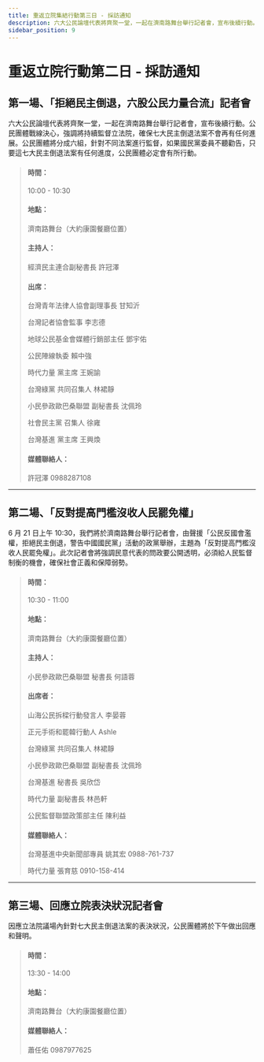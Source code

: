 ```yaml
---
title: 重返立院集結行動第三日 - 採訪通知
description: 六大公民論壇代表將齊聚一堂，一起在濟南路舞台舉行記者會，宣布後續行動。公民團體戰線決心，強調將持續監督立法院，確保七大民主倒退法案不會再有任何進展。公民團體將分成六組，針對不同法案進行監督，如果國民黨委員不聽勸告，只要這七大民主倒退法案有任何進度，公民團體必定會有所行動。
sidebar_position: 9
---
```

# 重返立院行動第二日 - 採訪通知

## 第一場、「拒絕民主倒退，六股公民力量合流」記者會

六大公民論壇代表將齊聚一堂，一起在濟南路舞台舉行記者會，宣布後續行動。公民團體戰線決心，強調將持續監督立法院，確保七大民主倒退法案不會再有任何進展。公民團體將分成六組，針對不同法案進行監督，如果國民黨委員不聽勸告，只要這七大民主倒退法案有任何進度，公民團體必定會有所行動。

>#### 時間：
>
>10:00 - 10:30
>
>#### 地點：
>
>濟南路舞台（大約康園餐廳位置）  
>
>#### 主持人：
>經濟民主連合副秘書長 許冠澤
>
>#### 出席：
>
>台灣青年法律人協會副理事長 甘知沂
>
>台灣記者協會監事 李志德
>
>地球公民基金會媒體行銷部主任 鄧宇佑
>
>公民陣線執委 賴中強
>
>時代力量 黨主席 王婉諭
>
>台灣綠黨 共同召集人 林裙靜
>
>小民參政歐巴桑聯盟 副秘書長 沈佩玲
>
>社會民主黨 召集人 徐雍
>
>台灣基進 黨主席 王興煥
>
>#### 媒體聯絡人：
>許冠澤 0988287108


---
## 第二場、「反對提高門檻沒收人民罷免權」

6 月 21 日上午 10:30，我們將於濟南路舞台舉行記者會，由聲援「公民反國會濫權，拒絕民主倒退，警告中國國民黨」活動的政黨舉辦，主題為「反對提高門檻沒收人民罷免權」。此次記者會將強調民意代表的問政要公開透明，必須給人民監督制衡的機會，確保社會正義和保障弱勢。

>#### 時間：
>
>10:30 - 11:00
>
>#### 地點：
>
>濟南路舞台（大約康園餐廳位置）
>
>#### 主持人：
>
>小民參政歐巴桑聯盟 秘書長 何語蓉
>
>#### 出席者：
>
>山海公民拆樑行動發言人 李晏蓉
>
>正元手術和罷韓行動人 Ashle
>
>台灣綠黨 共同召集人 林裙靜
>
>小民參政歐巴桑聯盟 副秘書長 沈佩玲
>
>台灣基進 秘書長 吳欣岱
>
>時代力量 副秘書長 林邑軒
>
>公民監督聯盟政策部主任 陳利益
>
>#### 媒體聯絡人：
>
>台灣基進中央新聞部專員  姚其宏 0988-761-737
>
>時代力量  張育慈 0910-158-414

---

## 第三場、回應立院表決狀況記者會

因應立法院議場內針對七大民主倒退法案的表決狀況，公民團體將於下午做出回應和聲明。

>#### 時間：
>
>13:30 - 14:00
>
>#### 地點：
>
>濟南路舞台（大約康園餐廳位置）
>
>#### 媒體聯絡人：
>
>蕭任佑 0987977625